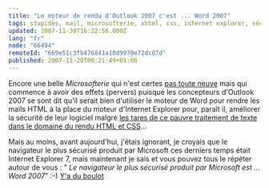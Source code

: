 ```yaml
---
title: "Le moteur de rendu d'Outlook 2007 c'est ... Word 2007"
tags: stupides, mail, microsofterie, xhtml, css, internet explorer, sécurité
updated: 2007-11-30T16:22:56.000Z
lang: "fr"
node: "66494"
remoteId: "669e51c3fb476841a10d9978e72dc87d"
published: 2007-11-20T00:21:49+01:00
---
```

 
Encore une belle *Microsofterie* qui n'est certes [pas toute neuve](http://www.clubic.com/actualite-68288-pas-de-rendu-html-des-emails-sous-outlook-2007.html) mais qui commence à avoir des effets (pervers) puisque les concepteurs d'Outlook 2007 se sont dit qu'il serait bien d'utiliser le moteur de Word pour rendre les mails HTML à la place du moteur d'Internet Explorer pour, paraît il, améliorer la sécurité de leur logiciel malgré [les tares de ce pauvre traitement de texte dans le domaine du rendu HTML et CSS](http://msdn2.microsoft.com/en-us/library/aa338201.aspx)...

 
Mais au moins, avant aujourd'hui, j'étais ignorant, je croyais que le navigateur le plus sécurisé produit par Microsoft ces derniers temps était Internet Explorer 7, mais maintenant je sais et vous pouvez tous le répéter autour de vous : &quot; *Le navigateur le plus sécurisé produit par Microsoft est ... Word 2007*&quot; :-) [Y'a du boulot](http://www.glazman.org/weblog/dotclear/index.php?post/2007/02/02/2494-public-html-mail)

